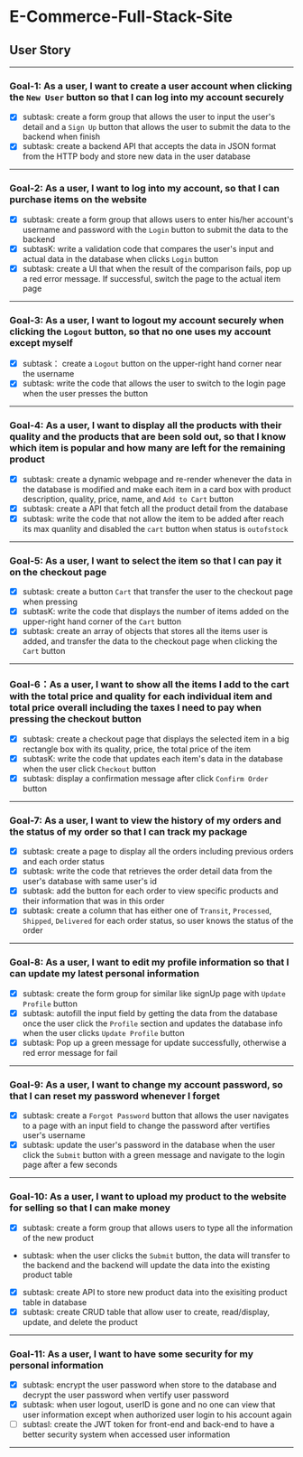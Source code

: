 # E-Commerce-Full-Stack-Site

## User Story 
---

### Goal-1: As a user, I want to create a user account when clicking the `New User` button so that I can log into my account securely 

- [x] subtask: create a form group that allows the user to input the user's detail and a `Sign Up` button that allows the user to submit the data to the backend when finish
- [x] subtask: create a backend API that accepts the data in JSON format from the HTTP body and store new data in the user database
---

### Goal-2: As a user, I want to log into my account, so that I can purchase items on the website

- [x] subtask: create a form group that allows users to enter his/her account's username and password with the `Login` button to submit the data to the backend
- [x] subtasK: write a validation code that compares the user's input and actual data in the database when clicks `Login` button
- [x] subtask: create a UI that when the result of the comparison fails, pop up a red error message. If successful, switch the page to the actual item page
---

### Goal-3: As a user, I want to logout my account securely when clicking the `Logout` button, so that no one uses my account except myself

- [x] subtask： create a `Logout` button on the upper-right hand corner near the username 
- [x] subtask: write the code that allows the user to switch to the login page when the user presses the button
---

### Goal-4: As a user, I want to display all the products with their quality and the products that are been sold out, so that I know which item is popular and how many are left for the remaining product

- [x] subtask: create a dynamic webpage and re-render whenever the data in the database is modified and make each item in a card box with product description, quality, price, name, and `Add to Cart` button
- [x] subtask: create a API that fetch all the product detail from the database
- [x] subtask: write the code that not allow the item to be added after reach its max quanlity and disabled the `cart` button when status is `outofstock`
---

### Goal-5: As a user, I want to select the item so that I can pay it on the checkout page

- [x] subtask: create a button `Cart` that transfer the user to the checkout page when pressing
- [x] subtasK: write the code that displays the number of items added on the upper-right hand corner of the `Cart` button 
- [x] subtask: create an array of objects that stores all the items user is added, and transfer the data to the checkout page when clicking the `Cart` button
----

### Goal-6：As a user, I want to show all the items I add to the cart with the total price and quality for each individual item and total price overall including the taxes I need to pay when pressing the checkout button

- [x] subtask: create a checkout page that displays the selected item in a big rectangle box with its quality, price, the total price of the item
- [x] subtasK: write the code that updates each item's data in the database when the user click `Checkout` button
- [x] subtask: display a confirmation message after click `Confirm Order` button
----

### Goal-7: As a user, I want to view the history of my orders and the status of my order so that I can track my package

- [x] subtask: create a page to display all the orders including previous orders and each order status 
- [x] subtask: write the code that retrieves the order detail data from the user's database with same user's id 
- [x] subtask: add the button for each order to view specific products and their information that was in this order
- [x] subtask: create a column that has either one of  `Transit`, `Processed`, `Shipped`, `Delivered` for each order status, so user knows the status of the order
---

### Goal-8: As a user, I want to edit my profile information so that I can update my latest personal information

- [x] subtask: create the form group for similar like signUp page with `Update Profile` button
- [x] subtask: autofill the input field by getting the data from the database once the user click the `Profile` section and updates the database info when the user clicks `Update Profile` button
- [x] subtask: Pop up a green message for update successfully, otherwise a red error message for fail
---

### Goal-9: As a user, I want to change my account password, so that I can reset my password whenever I forget

- [x] subtask: create a `Forgot Password` button that allows the user navigates to a page with an input field to change the password after vertifies user's username
- [x] subtask: update the user's password in the database when the user click the `Submit` button with a green message and navigate to the login page after a few seconds
---

### Goal-10: As a user, I want to upload my product to the website for selling so that I can make money 

- [x] subtask: create a form group that allows users to type all the information of the new product 
- subtask: when the user clicks the `Submit` button, the data will transfer to the backend and the backend will update the data into the existing product table
- [x] subtask: create API to store new product data into the exisiting product table in database
- [x] subtask: create CRUD table that allow user to create, read/display, update, and delete the product
---

### Goal-11: As a user, I want to have some security for my personal information
- [x] subtask:  encrypt the user password when store to the database and decrypt the user password when vertify user password
- [x] subtask: when user logout, userID is gone and no one can view that user information except when authorized user login to his account again
- [ ] subtasl: create the JWT token for front-end and back-end to have a better security system when accessed user information
---





